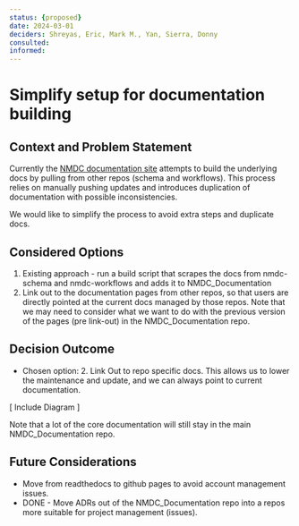 ```yaml
---
status: {proposed}
date: 2024-03-01
deciders: Shreyas, Eric, Mark M., Yan, Sierra, Donny 
consulted: 
informed: 
---
```

# Simplify setup for documentation building

## Context and Problem Statement

Currently the [NMDC documentation site](https://nmdc-documentation.readthedocs.io/en/latest/index.html) attempts to build the underlying docs by pulling from other repos (schema and workflows). This process relies on manually pushing updates and introduces duplication of documentation with possible inconsistencies.

We would like to simplify the process to avoid extra steps and duplicate docs.  

## Considered Options

1. Existing approach - run a build script that scrapes the docs from nmdc-schema and nmdc-workflows and adds it to NMDC_Documentation
2. Link out to the documentation pages from other repos, so that users are directly pointed at the current docs managed by those repos. Note that we may need to consider what we want to do with the previous version of the pages (pre link-out) in the NMDC_Documentation repo. 


## Decision Outcome

* Chosen option: 2. Link Out to repo specific docs. This allows us to lower the maintenance and update, and we can always point to current documentation.

[ Include Diagram ] 

Note that a lot of the core documentation will still stay in the main NMDC_Documentation repo. 

## Future Considerations

* Move from readthedocs to github pages to avoid account management issues.
* DONE - Move ADRs out of the NMDC_Documentation repo into a repos more suitable for project management (issues).
